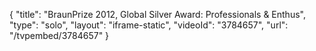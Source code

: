 {
    "title": "BraunPrize 2012, Global Silver Award: Professionals & Enthus",
    "type": "solo",
    "layout": "iframe-static",
    "videoId": "3784657",
    "url": "\/tvpembed\/3784657"
}